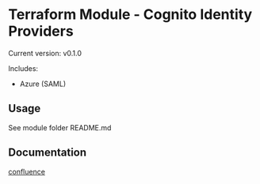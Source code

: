 # Terraform Module - Cognito Identity Providers

Current version: v0.1.0

Includes:

* Azure (SAML)

## Usage

See module folder README.md

## Documentation

[confluence](https://ohpendev.atlassian.net/wiki/spaces/CCE/pages/2062320795/Terraform+Modules)

